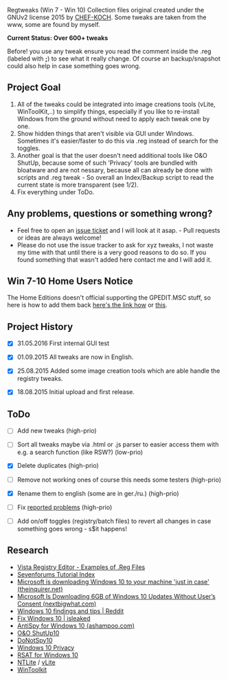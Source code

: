 Regtweaks (Win 7 - Win 10) Collection files original created under the GNUv2 license 2015 by [CHEF-KOCH](https://github.com/CHEF-KOCH). Some tweaks are taken from the www, some are found by myself.


**Current Status: Over 600+ tweaks**


Before! you use any tweak ensure you read the comment inside the .reg (labeled with **;**) to see what it really change. Of course an backup/snapshot could also help in case something goes wrong.



Project Goal
------------

1. All of the tweaks could be integrated into image creations tools (vLite, WinToolKit,..) to simplify things, especially if you like to re-install Windows from the ground without need to apply each tweak one by one.
2. Show hidden things that aren't visible via GUI under Windows. Sometimes it's easier/faster to do this via .reg instead of search for the toggles.
3. Another goal is that the user doesn't need additional tools like O&O ShutUp, because some of such 'Privacy' tools are bundled with bloatware and are not nessary, because all can already be done with scripts and .reg tweak - So overall an Index/Backup script to read the current state is more transparent (see 1/2).
4. Fix everything under ToDo.



Any problems, questions or something wrong?
------------

* Feel free to open an [issue ticket](https://github.com/CHEF-KOCH/regtweaks/issues) and I will look at it asap. - Pull requests or ideas are always welcome!
* Please do not use the issue tracker to ask for xyz tweaks, I not waste my time with that until there is a very good reasons to do so. If you found something that wasn't added here contact me and I will add it.



Win 7-10 Home Users Notice
------------

The Home Editions doesn't official supporting the GPEDIT.MSC stuff, so here is how to add them back [here's the link how](http://drudger.deviantart.com/art/Add-GPEDIT-msc-215792914) or [this](http://www.askvg.com/how-to-enable-group-policy-editor-gpedit-msc-in-windows-7-home-premium-home-basic-and-starter-editions/).



Project History
------------

- [x] 31.05.2016    First internal GUI test 
- [x] 01.09.2015	All tweaks are now in English.
- [x] 25.08.2015	Added some image creation tools which are able handle the registry tweaks.
- [x] 18.08.2015	Initial upload and first release.



ToDo
------------

- [ ] Add new tweaks (high-prio)
- [ ] Sort all tweaks maybe via .html or .js parser to easier access them with e.g. a search function (like RSW?) (low-prio)
- [x] Delete duplicates (high-prio)
- [ ] Remove not working ones of course this needs some testers (high-prio)
- [x] Rename them to english (some are in ger./ru.) (high-prio)
- [ ] Fix [reported problems](https://github.com/CHEF-KOCH/regtweaks/issues) (high-prio)
- [ ] Add on/off toggles (registry/batch files) to revert all changes in case something goes wrong - s$it happens!


Research
------------

* [Vista Registry Editor - Examples of .Reg Files](http://www.computerperformance.co.uk/vista/vista_registry_tweaks.htm)
* [Sevenforums Tutorial Index](http://www.sevenforums.com/tutorials/257-windows-7-tutorial-index.html)
* [Microsoft is downloading Windows 10 to your machine 'just in case' (theinquirer.net)](http://www.theinquirer.net/inquirer/news/2425381/microsoft-is-downloading-windows-10-to-your-machine-just-in-case)
* [Microsoft Is Downloading 6GB of Windows 10 Updates Without User’s Consent (nextbigwhat.com)](http://www.nextbigwhat.com/microsoft-is-downloading-6gb-of-windows-10-updates-without-users-consent-297/)
* [Windows 10 findings and tips | Reddit](https://www.reddit.com/r/Windows10/comments/3f48kd/windows_10_tips_and_tricks/)
* [Fix Windows 10 | isleaked](https://fix10.isleaked.com/)
* [AntiSpy for Windows 10 (ashampoo.com)](https://www.ashampoo.com/en/eur/pin/1004/security-software/Antispy-for-Windows-10)
* [O&O ShutUp10](http://www.oo-software.com/en/shutup10)
* [DoNotSpy10](http://pxc-coding.com/portfolio/donotspy10/)
* [Windows 10 Privacy](http://www.winprivacy.de/english-home/)
* [RSAT for Windows 10](https://www.microsoft.com/en-us/download/details.aspx?id=45520)
* [NTLite](https://www.ntlite.com) / [vLite](http://www.vlite.net/)
* [WinToolkit](https://www.Wincert.net)

